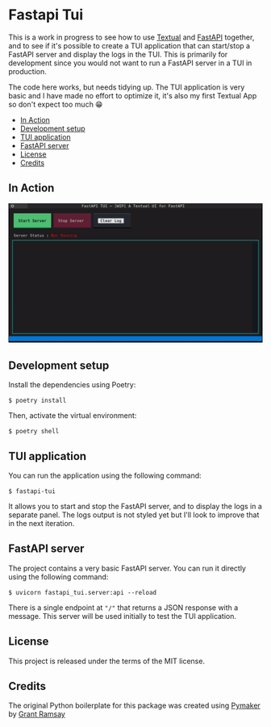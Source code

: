 # Fastapi Tui <!-- omit in toc -->

This is a work in progress to see how to use
[Textual](https://textual.textualize.io/) and
[FastAPI](https://fastapi.tiangolo.com/) together, and to see if it's possible
to create a TUI application that can start/stop a FastAPI server and display the
logs in the TUI. This is primarily for development since you would not want to
run a FastAPI server in a TUI in production.

The code here works, but needs tidying up. The TUI application is very basic and
I have made no effort to optimize it, it's also my first Textual App so don't
expect too much :grin:

- [In Action](#in-action)
- [Development setup](#development-setup)
- [TUI application](#tui-application)
- [FastAPI server](#fastapi-server)
- [License](#license)
- [Credits](#credits)

## In Action

![Example](media/screencast.gif)

## Development setup

Install the dependencies using Poetry:

```console
$ poetry install
```

Then, activate the virtual environment:

```console
$ poetry shell
```

## TUI application

You can run the application using the following command:

```console
$ fastapi-tui
```

It allows you to start and stop the FastAPI server, and to display the logs in
a separate panel. The logs output is not styled yet but I'll look to improve
that in the next iteration.

## FastAPI server

The project contains a very basic FastAPI server. You can run it directly using
the following command:

```console
$ uvicorn fastapi_tui.server:api --reload
```

There is a single endpoint at `"/"` that returns a JSON response with a message.
This server will be used initially to test the TUI application.

## License

This project is released under the terms of the MIT license.

## Credits

The original Python boilerplate for this package was created using
[Pymaker](https://github.com/seapagan/py-maker) by [Grant
Ramsay](https://github.com/seapagan)
